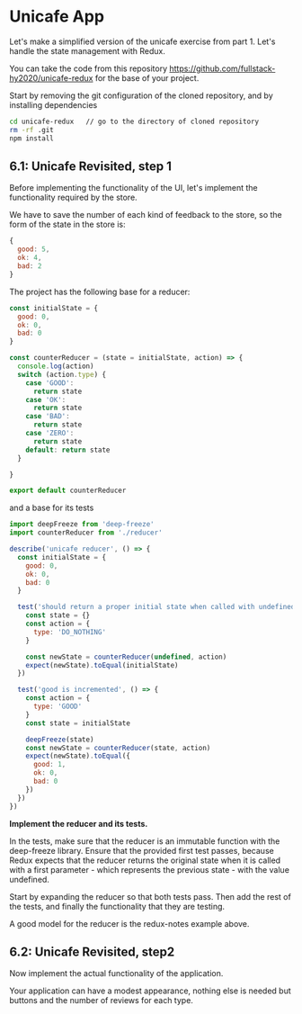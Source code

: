 # Unicafe App

Let's make a simplified version of the unicafe exercise from part 1. Let's handle the state management with Redux.

You can take the code from this repository https://github.com/fullstack-hy2020/unicafe-redux for the base of your project.

Start by removing the git configuration of the cloned repository, and by installing dependencies

```bash
cd unicafe-redux   // go to the directory of cloned repository
rm -rf .git
npm install
```

## 6.1: Unicafe Revisited, step 1

Before implementing the functionality of the UI, let's implement the functionality required by the store.

We have to save the number of each kind of feedback to the store, so the form of the state in the store is:

```js
{
  good: 5,
  ok: 4,
  bad: 2
}
```

The project has the following base for a reducer:

```js
const initialState = {
  good: 0,
  ok: 0,
  bad: 0
}

const counterReducer = (state = initialState, action) => {
  console.log(action)
  switch (action.type) {
    case 'GOOD':
      return state
    case 'OK':
      return state
    case 'BAD':
      return state
    case 'ZERO':
      return state
    default: return state
  }

}

export default counterReducer
```

and a base for its tests

```js
import deepFreeze from 'deep-freeze'
import counterReducer from './reducer'

describe('unicafe reducer', () => {
  const initialState = {
    good: 0,
    ok: 0,
    bad: 0
  }

  test('should return a proper initial state when called with undefined state', () => {
    const state = {}
    const action = {
      type: 'DO_NOTHING'
    }

    const newState = counterReducer(undefined, action)
    expect(newState).toEqual(initialState)
  })

  test('good is incremented', () => {
    const action = {
      type: 'GOOD'
    }
    const state = initialState

    deepFreeze(state)
    const newState = counterReducer(state, action)
    expect(newState).toEqual({
      good: 1,
      ok: 0,
      bad: 0
    })
  })
})
```

**Implement the reducer and its tests.**

In the tests, make sure that the reducer is an immutable function with the deep-freeze library. Ensure that the provided first test passes, because Redux expects that the reducer returns the original state when it is called with a first parameter - which represents the previous state - with the value undefined.

Start by expanding the reducer so that both tests pass. Then add the rest of the tests, and finally the functionality that they are testing.

A good model for the reducer is the redux-notes example above.

## 6.2: Unicafe Revisited, step2

Now implement the actual functionality of the application.

Your application can have a modest appearance, nothing else is needed but buttons and the number of reviews for each type.
